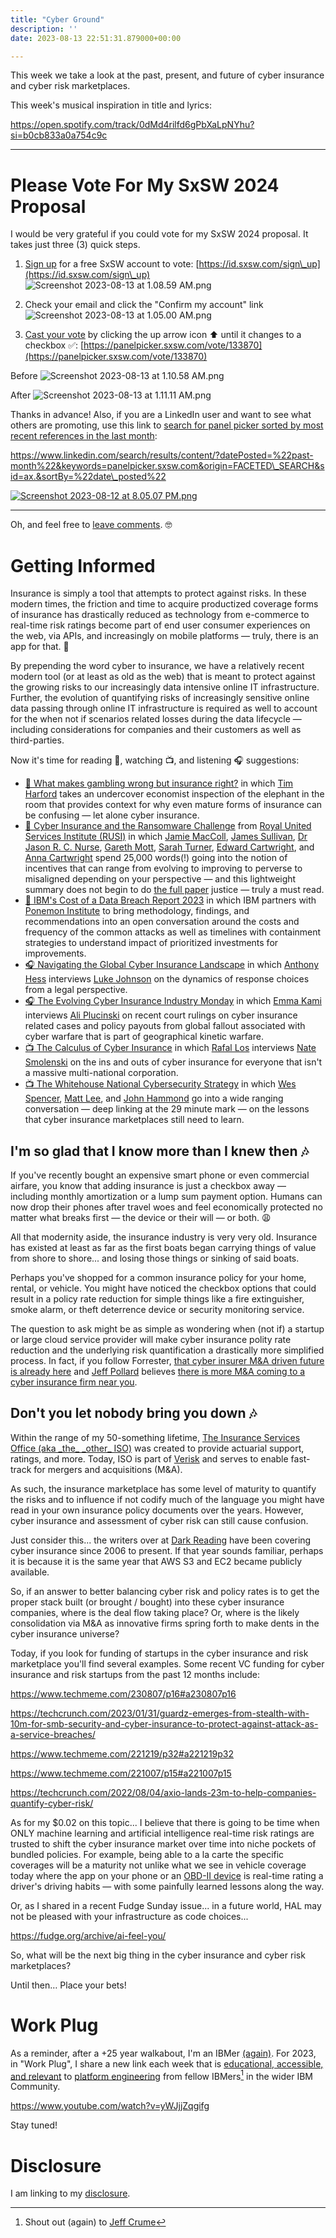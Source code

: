 ```yaml
---
title: "Cyber Ground"
description: ''
date: 2023-08-13 22:51:31.879000+00:00

---
```


This week we take a look at the past, present, and future of cyber insurance and cyber risk marketplaces.

This week's musical inspiration in title and lyrics:

https://open.spotify.com/track/0dMd4rilfd6gPbXaLpNYhu?si=b0cb833a0a754c9c

---

# Please Vote For My SxSW 2024 Proposal

I would be very grateful if you could vote for my SxSW 2024 proposal. It takes just three (3) quick steps.

1. [Sign up](https://id.sxsw.com/sign\_up) for a free SxSW account to vote: [https://id.sxsw.com/sign\_up](https://id.sxsw.com/sign\_up) ![Screenshot 2023-08-13 at 1.08.59 AM.png](https://buttondown.imgix.net/images/ba0e08f9-0da9-45ff-8af9-8cd99fb9534a.png?w=480&fit=max) 

2. Check your email and click the "Confirm my account" link ![Screenshot 2023-08-13 at 1.05.00 AM.png](https://buttondown.imgix.net/images/a8ab29b4-dd16-4e66-9406-aa6c3f7c9ff2.png?w=480&fit=max) 

3. [Cast your vote](https://panelpicker.sxsw.com/vote/133870) by clicking the up arrow icon ⬆️ until it changes to a checkbox ✅: [https://panelpicker.sxsw.com/vote/133870](https://panelpicker.sxsw.com/vote/133870) 

Before ![Screenshot 2023-08-13 at 1.10.58 AM.png](https://buttondown.imgix.net/images/c11d9606-f222-430d-86ac-66ec0880ee5d.png?w=480&fit=max)

After ![Screenshot 2023-08-13 at 1.11.11 AM.png](https://buttondown.imgix.net/images/09e5b86b-c9c7-4c47-85ef-2153fbe06c1b.png?w=480&fit=max) 

Thanks in advance! Also, if you are a LinkedIn user and want to see what others are promoting, use this link to [search for panel picker sorted by most recent references in the last month](https://www.linkedin.com/search/results/content/?datePosted=%22past-month%22&keywords=panelpicker.sxsw.com&origin=FACETED\_SEARCH&sid=ax.&sortBy=%22date\_posted%22): 

https://www.linkedin.com/search/results/content/?datePosted=%22past-month%22&keywords=panelpicker.sxsw.com&origin=FACETED\_SEARCH&sid=ax.&sortBy=%22date\_posted%22

[![Screenshot 2023-08-12 at 8.05.07 PM.png](https://buttondown.imgix.net/images/8a98b7ff-1044-4540-835c-f58e185ae3e6.png?w=480&fit=max)](https://www.linkedin.com/search/results/content/?datePosted=%22past-month%22&keywords=panelpicker.sxsw.com&origin=FACETED\_SEARCH&sid=ax.&sortBy=%22date\_posted%22)

---


Oh, and feel free to [leave comments](https://panelpicker.sxsw.com/vote/133870#comments). 🤓

# Getting Informed

Insurance is simply a tool that attempts to protect against risks. In these modern times, the friction and time to acquire productized coverage forms of insurance has drastically reduced as technology from e-commerce to real-time risk ratings become part of end user consumer experiences on the web, via APIs, and increasingly on mobile platforms — truly, there is an app for that. 📲

By prepending the word cyber to insurance, we have a relatively recent modern tool (or at least as old as the web) that is meant to protect against the growing risks to our increasingly data intensive online IT infrastructure. Further, the evolution of quantifying risks of increasingly sensitive online data passing through online IT infrastructure is required as well to account for the when not if scenarios related losses during the data lifecycle — including considerations for companies and their customers as well as third-parties.

Now it's time for reading 📖, watching 📺, and listening 🎧 suggestions:

- [📖 What makes gambling wrong but insurance right?](https://www.bbc.com/news/business-38905963) in which [Tim Harford](https://www.linkedin.com/in/tim-harford/) takes an undercover economist inspection of the elephant in the room that provides context for why even mature forms of insurance can be confusing — let alone cyber insurance.
- [📖 Cyber Insurance and the Ransomware Challenge](https://rusi.org/explore-our-research/publications/occasional-papers/cyber-insurance-and-ransomware-challenge) from [Royal United Services Institute (RUSI)](https://www.linkedin.com/company/royal-united-services-institute/) in which [Jamie MacColl](https://www.linkedin.com/in/jamie-maccoll-b925a8127/), [James Sullivan](https://www.linkedin.com/in/mrjamesmsullivan/), [Dr Jason R. C. Nurse](https://www.linkedin.com/in/jasonrcnurse/), [Gareth Mott](https://www.rusi.org/people/mott), [Sarah Turner](https://www.rusi.org/people/turner-0), [Edward Cartwright](https://www.linkedin.com/in/edward-cartwright-219070151/), and [Anna Cartwright](https://www.linkedin.com/in/annavcartwright/) spend 25,000 words(!) going into the notion of incentives that can range from evolving to improving to perverse to misaligned depending on your perspective — and this lightweight summary does not begin to do [the full paper](https://static.rusi.org/OP-cyber-insurance-ransomware-challenge-web-final.pdf) justice — truly a must read.
- [📖 IBM's Cost of a Data Breach Report 2023](https://www.ibm.com/reports/data-breach) in which IBM partners with [Ponemon Institute](https://www.ponemon.org) to bring methodology, findings, and recommendations into an open conversation around the costs and frequency of the common attacks as well as timelines with containment strategies to understand impact of prioritized investments for improvements. 
- [🎧 Navigating the Global Cyber Insurance Landscape](https://cybersecurityinsuranceleaders.buzzsprout.com/1895322/13044147) in which [Anthony Hess](https://www.linkedin.com/in/anthonyhess/) interviews [Luke Johnson](https://www.linkedin.com/in/luke-johnson-763b9111) on the dynamics of response choices from a legal perspective.
- [🎧 The Evolving Cyber Insurance Industry
Monday](https://ranenetwork.podbean.com/e/the-evolving-cyber-insurance-industry/) in which [Emma Kami](https://www.linkedin.com/in/emma-kami-9a46681b4/) interviews [Ali Plucinski](https://www.linkedin.com/in/aleksandra-plucinski-71a40713a/) on recent court rulings on cyber insurance related cases and policy payouts from global fallout associated with cyber warfare that is part of geographical kinetic warfare.
- [📺 The Calculus of Cyber Insurance](https://www.youtube.com/watch?v=O0gpapA\_r08) in which [Rafal Los](https://www.linkedin.com/in/rmlos/) interviews [Nate Smolenski](https://www.linkedin.com/in/nathansmolenski/) on the ins and outs of cyber insurance for everyone that isn't a massive multi-national corporation.
- [📺 The Whitehouse National Cybersecurity Strategy](https://www.youtube.com/live/yaBVT3z3J5s?feature=share&t=1797) in which [Wes Spencer](https://www.linkedin.com/in/wesspencer/), [Matt Lee](https://www.linkedin.com/in/cybermattlee/), and [John Hammond](https://www.linkedin.com/in/johnhammond010/) go into a wide ranging conversation — deep linking at the 29 minute mark — on the lessons that cyber insurance marketplaces still need to learn.

## I'm so glad that I know more than I knew then 🎶

If you've recently bought an expensive smart phone or even commercial airfare, you know that adding insurance is just a checkbox away — including monthly amortization or a lump sum payment option. Humans can now drop their phones after travel woes and feel economically protected no matter what breaks first — the device or their will — or both. 😩

All that modernity aside, the insurance industry is very very old. Insurance has existed at least as far as the first boats began carrying things of value from shore to shore... and losing those things or sinking of said boats.

Perhaps you've shopped for a common insurance policy for your home, rental, or vehicle. You might have noticed the checkbox options that could result in a policy rate reduction for simple things like a fire extinguisher, smoke alarm, or theft deterrence device or security monitoring service.

The question to ask might be as simple as wondering when (not if) a startup or large cloud service provider will make cyber insurance polity rate reduction and the underlying risk quantification a drastically more simplified process. In fact, if you follow Forrester, [that cyber insurer M&A driven future is already here](https://www.forrester.com/blogs/predictions-2023-security/) and [Jeff Pollard](https://www.linkedin.com/in/jpollard96/) believes [there is more M&A coming to a cyber insurance firm near you](https://venturebeat.com/security/forrester-analysts-share-5-shocking-cybersecurity-predictions-for-2023/).

## Don't you let nobody bring you down 🎶

Within the range of my 50-something lifetime, [The Insurance Services Office (aka \_the\_ \_other\_ ISO)](https://www.verisk.com/insurance/about/faq/) was created to provide actuarial support, ratings, and more. Today, ISO is part of [Verisk](https://www.verisk.com/archived/iso-creates-new-subsidiary-to-make-acquisitions/) and serves to enable fast-track for mergers and acquisitions (M&A).

As such, the insurance marketplace has some level of maturity to quantify the risks and to influence if not codify much of the language you might have read in your own insurance policy documents over the years. However, cyber insurance and assessment of cyber risk can still cause confusion.

Just consider this... the writers over at [Dark Reading](https://www.darkreading.com/search?q=cyber%20insurance&sort=newest) have been covering cyber insurance since 2006 to present. If that year sounds familiar, perhaps it is because it is the same year that AWS S3 and EC2 became publicly available.

So, if an answer to better balancing cyber risk and policy rates is to get the proper stack built (or brought / bought) into these cyber insurance companies, where is the deal flow taking place? Or, where is the likely consolidation via M&A as innovative firms spring forth to make dents in the cyber insurance universe?

Today, if you look for funding of startups in the cyber insurance and risk marketplace you'll find several examples. Some recent VC funding for cyber insurance and risk startups from the past 12 months include:

https://www.techmeme.com/230807/p16#a230807p16

https://techcrunch.com/2023/01/31/guardz-emerges-from-stealth-with-10m-for-smb-security-and-cyber-insurance-to-protect-against-attack-as-a-service-breaches/

https://www.techmeme.com/221219/p32#a221219p32

https://www.techmeme.com/221007/p15#a221007p15

https://techcrunch.com/2022/08/04/axio-lands-23m-to-help-companies-quantify-cyber-risk/

As for my $0.02 on this topic... I believe that there is going to be time when ONLY machine learning and artificial intelligence real-time risk ratings are trusted to shift the cyber insurance market over time into niche pockets of bundled policies. For example, being able to a la carte the specific coverages will be a maturity not unlike what we see in vehicle coverage today where the app on your phone or an [OBD-II device](https://ims.tech/knowledge-hub/insurance-telematics-service-providers-obd2-device/) is real-time rating a driver's driving habits — with some painfully learned lessons along the way.

Or, as I shared in a recent Fudge Sunday issue... in a future world, HAL may not be pleased with your infrastructure as code choices...

https://fudge.org/archive/ai-feel-you/

So, what will be the next big thing in the cyber insurance and cyber risk marketplaces?

Until then… Place your bets!

# Work Plug

As a reminder, after a +25 year walkabout, I'm an IBMer [(again)](https://jaycuthrell.com/about/). For 2023, in "Work Plug", I share a new link each week that is [educational, accessible, and relevant](https://www.youtube.com/watch?v=yWJjjZqgifg) to [platform engineering](https://www.ibm.com/consulting/platform-engineering-services) from fellow IBMers[^IBMer] in the wider IBM Community.

https://www.youtube.com/watch?v=yWJjjZqgifg

Stay tuned!

# Disclosure

I am linking to my [disclosure](https://jaycuthrell.com/disclosure/).

[^IBMer]: Shout out (again) to [Jeff Crume](https://www.linkedin.com/in/jeffcrume/)